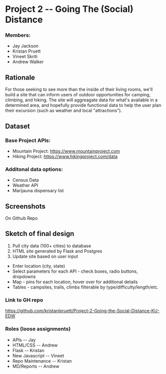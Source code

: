 # Project 2 -- Going The (Social) Distance
### Members:
- Jay Jackson
- Kristan Pruett
- Vineet Skriti
- Andrew Walker

## Rationale
For those seeking to see more than the inside of their living rooms, we'll build a site that can inform users of outdoor opportunities for camping, climbing, and hiking. The site will aggreagate data for what's available in a determined area, and hopefully provide functional data to help the user plan their excursion (such as weather and local "attractions").

## Dataset
### Base Project APIs:
- Mountain Project: https://www.mountainproject.com
- Hiking Project: https://www.hikingproject.com/data
### Additonal data options:
- Census Data
- Weather API
- Marijauna dispensary list

## Screenshots
On Github Repo

## Sketch of final design
1. Pull city data (100+ cities) to database
2. HTML site generated by Flask and Postgres
3. Update site based on user input
 
- Enter location (city, state)
- Select parameters for each API - check boxes, radio buttons, dropdowns
- Map - pins for each location, hover over for additional details
- Tables - campsites, trails, climbs filterable by type/difficulty/length/etc.

### Link to GH repo
https://github.com/kristanlpruett/Project-2-Going-the-Social-Distance-KU-EDW

### Roles (loose assignments)
- APIs -- Jay
- HTML/CSS -- Andrew
- Flask -- Kristan
- New Javascript -- Vineet
- Repo Maintenance -- Kristan
- MD/Reports -- Andrew